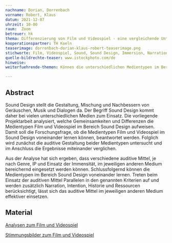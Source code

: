 ```yaml
---
nachname: Dorian, Dorrenbach   
vorname: Robert, Klaus
datum: 2021-12-07
uhrzeit: 10-00
raum:  Zoom
betreuer: hk
thema: Differenzierung von Film und Videospiel - eine vergleichende Untersuchung der audiovisuellen Mittel
kooperationspartner: TH Koeln
teaserimage: dorrenbach-dorian-klaus-robert-teaserimage.png
stichworte: Film, Videospiel, Sound, Sound Design, Immersion, Narration, Genre
quelle-bildrechte-teaser: www.istockphoto.com/de
hinweise:
weiterfuehrende-themen: Können die unterschiedlichen Medientypen im Bereich visuelle Elemente (Effekt, Perspektiven) voneinander lernen?, Ist der Film historisch bedingt ein besserer Lehrer, oder hat die Moderne der Videospiele den Film in Hinsicht auf visuelle-, audiovisuelle Elemente oder Narration übertroffen? 

---
```


## Abstract

Sound Design stellt die Gestaltung, Mischung und Nachbessern von Geräuschen, Musik und Dialogen da. Der Begriff Sound Design kommt daher bei vielen unterschiedlichen Medien zum Einsatz. Die vorliegende Projektarbeit analysiert, welche Gemeinsamkeiten und Differenzen die Medientypen Film und Videospiel im Bereich Sound Design aufweisen. Damit soll die Forschungsfrage, ob die Medientypen Film und Videospiel im Sound Design voneinander lernen können, beantwortet werden. Folglich wird zunächst die auditive Gestaltung beider Medientypen untersucht und im Anschluss die Ergebnisse miteinander verglichen.

Aus der Analyse hat sich ergeben, dass verschiedene auditive Mittel, je nach Genre, IP und Einsatz der Immensität, im jeweiligen anderen Medium bereichernd eingesetzt werden können. Schlussfolgernd können die Medientypen im Bereich Sound Design voneinander lernen. Treten beim Einsatz der auditiven Mittel Parallelen in den genannten Kriterien auf und werden zusätzlich Narration, Intention, Historie und  Ressourcen berücksichtigt, lässt sich das auditive Mittel im jeweiligen anderen Medium effektiver einsetzen.

## Material

[Analysen zum Film und Videospiel](https://th-koeln.sciebo.de/s/MAStIeaYwYq1t8E)

[Stimmungsbilder zum Film und Videospiel](https://th-koeln.sciebo.de/s/9lixsGy0YAByFvt)




